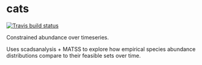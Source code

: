 # cats

 <!-- badges: start -->
  [![Travis build status](https://travis-ci.org/diazrenata/cats.svg?branch=master)](https://travis-ci.org/diazrenata/cats)
  <!-- badges: end -->
  
Constrained abundance over timeseries.

Uses scadsanalysis + MATSS to explore how empirical species abundance distributions compare to their feasible sets over time. 

